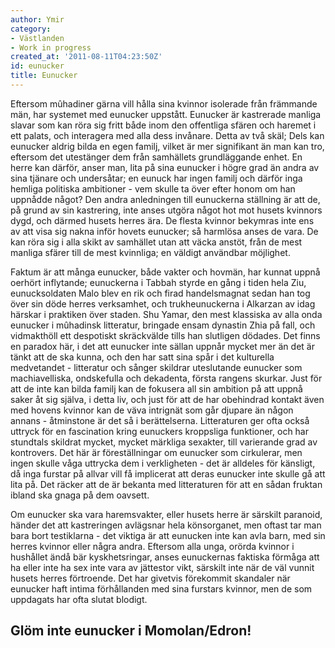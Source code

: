```yaml
---
author: Ymir
category:
- Västlanden
- Work in progress
created_at: '2011-08-11T04:23:50Z'
id: eunucker
title: Eunucker
---
```

Eftersom mûhadiner gärna vill hålla sina kvinnor isolerade från främmande män, har systemet med eunucker uppstått. Eunucker är kastrerade manliga slavar som kan röra sig fritt både inom den offentliga sfären och haremet i ett palats, och interagera med alla dess invånare. Detta av två skäl; Dels kan eunucker aldrig bilda en egen familj, vilket är mer signifikant än man kan tro, eftersom det utestänger dem från samhällets grundläggande enhet. En herre kan därför, anser man, lita på sina eunucker i högre grad än andra av sina tjänare och undersåtar; en eunuck har ingen familj och därför inga hemliga politiska ambitioner - vem skulle ta över efter honom om han uppnådde något? Den andra anledningen till eunuckerna ställning är att de, på grund av sin kastrering, inte anses utgöra något hot mot husets kvinnors dygd, och därmed husets herres ära. De flesta kvinnor bekymras inte ens av att visa sig nakna inför hovets eunucker; så harmlösa anses de vara. De kan röra sig i alla skikt av samhället utan att väcka anstöt, från de mest manliga sfärer till de mest kvinnliga; en väldigt användbar möjlighet.

Faktum är att många eunucker, både vakter och hovmän, har kunnat uppnå oerhört inflytande; eunuckerna i Tabbah styrde en gång i tiden hela Ziu, eunucksoldaten Malo blev en rik och firad handelsmagnat sedan han tog över sin döde herres verksamhet, och trukheunuckerna i Alkarzan av idag härskar i praktiken över staden. Shu Yamar, den mest klassiska av alla onda eunucker i mûhadinsk litteratur, bringade ensam dynastin Zhia på fall, och vidmakthöll ett despotiskt skräckvälde tills han slutligen dödades. Det finns en paradox här, i det att eunucker inte sällan uppnår mycket mer än det är tänkt att de ska kunna, och den har satt sina spår i det kulturella medvetandet - litteratur och sånger skildrar uteslutande eunucker som machiavelliska, ondskefulla och dekadenta, första rangens skurkar. Just för att de inte kan bilda familj kan de fokusera all sin ambition på att uppnå saker åt sig själva, i detta liv, och just för att de har obehindrad kontakt även med hovens kvinnor kan de väva intrignät som går djupare än någon annans - åtminstone är det så i berättelserna. Litteraturen ger ofta också uttryck för en fascination kring eunuckers kroppsliga funktioner, och har stundtals skildrat mycket, mycket märkliga sexakter, till varierande grad av kontrovers. Det här är föreställningar om eunucker som cirkulerar, men ingen skulle våga uttrycka dem i verkligheten - det är alldeles för känsligt, då inga furstar på allvar vill få implicerat att deras eunucker inte skulle gå att lita på. Det räcker att de är bekanta med litteraturen för att en sådan fruktan ibland ska gnaga på dem oavsett.

Om eunucker ska vara haremsvakter, eller husets herre är särskilt paranoid, händer det att kastreringen avlägsnar hela könsorganet, men oftast tar man bara bort testiklarna - det viktiga är att eunucken inte kan avla barn, med sin herres kvinnor eller några andra. Eftersom alla unga, orörda kvinnor i hushållet ändå bär kyskhetsringar, anses eunuckernas faktiska förmåga att ha eller inte ha sex inte vara av jättestor vikt, särskilt inte när de väl vunnit husets herres förtroende. Det har givetvis förekommit skandaler när eunucker haft intima förhållanden med sina furstars kvinnor, men de som uppdagats har ofta slutat blodigt.

## Glöm inte eunucker i Momolan/Edron!